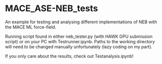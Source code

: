 # MACE_ASE-NEB_tests
An example for testing and analysing different implementations of NEB with the MACE ML force-field.

Running script found in either neb_tester.py (with HAWK GPU submission script) or on your PC with Testrunner.ipynb. Paths to the working directory will need to be changed manually unfortunately (lazy coding on my part).

If you only care about the results, check out Testanalysis.ipynb!
